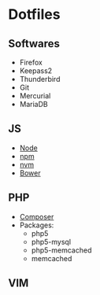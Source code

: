 # Dotfiles


## Softwares

- Firefox
- Keepass2
- Thunderbird
- Git
- Mercurial
- MariaDB




## JS
- [Node](https://nodejs.org)
- [npm](https://www.npmjs.com/)
- [nvm](https://github.com/creationix/nvm)
- [Bower](http://bower.io/)

## PHP
- [Composer](http://getcomposer.org/)
- Packages:
    - php5
    - php5-mysql
    - php5-memcached
    - memcached

## VIM


